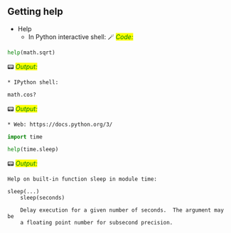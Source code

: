 ## Getting help

* Help
    * In Python interactive shell:
🪄 _<mark style="color:green;">Code:</mark>_

```python
help(math.sqrt)
```
📟 _<mark style="color:green;">Output:</mark>_

    * IPython shell:
```python
math.cos?
```
📟 _<mark style="color:green;">Output:</mark>_

    * Web: https://docs.python.org/3/  


```python
import time

help(time.sleep)
```

📟 _<mark style="color:green;">Output:</mark>_

    Help on built-in function sleep in module time:
    
    sleep(...)
        sleep(seconds)
        
        Delay execution for a given number of seconds.  The argument may be
        a floating point number for subsecond precision.